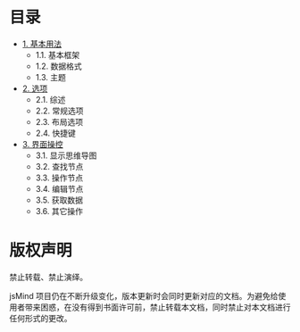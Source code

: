 目录
======

* [1. 基本用法](1.usage.md)
  * 1.1. 基本框架
  * 1.2. 数据格式
  * 1.3. 主题
* [2. 选项](2.options.md)
  * 2.1. 综述
  * 2.2. 常规选项
  * 2.3. 布局选项
  * 2.4. 快捷键
* [3. 界面操控](3.operation.md)
  * 3.1. 显示思维导图
  * 3.2. 查找节点
  * 3.3. 操作节点
  * 3.4. 编辑节点
  * 3.5. 获取数据
  * 3.6. 其它操作


版权声明
======

禁止转载、禁止演绎。

jsMind 项目仍在不断升级变化，版本更新时会同时更新对应的文档。为避免给使用者带来困惑，在没有得到书面许可前，禁止转载本文档，同时禁止对本文档进行任何形式的更改。
